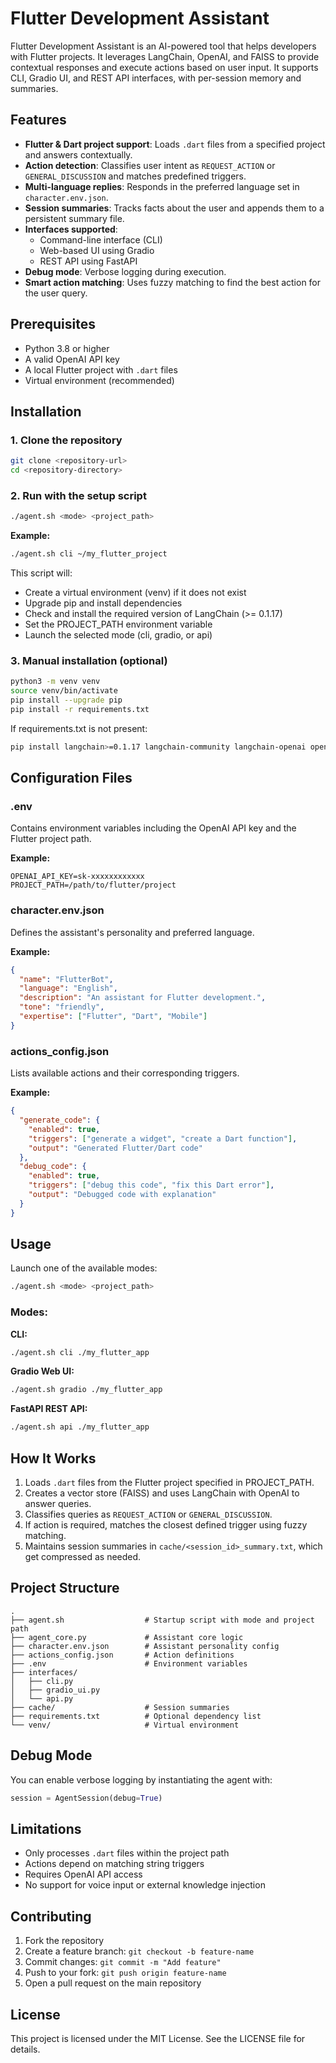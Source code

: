 # Flutter Development Assistant

Flutter Development Assistant is an AI-powered tool that helps developers with Flutter projects. It leverages LangChain, OpenAI, and FAISS to provide contextual responses and execute actions based on user input. It supports CLI, Gradio UI, and REST API interfaces, with per-session memory and summaries.

## Features

- **Flutter & Dart project support**: Loads `.dart` files from a specified project and answers contextually.
- **Action detection**: Classifies user intent as `REQUEST_ACTION` or `GENERAL_DISCUSSION` and matches predefined triggers.
- **Multi-language replies**: Responds in the preferred language set in `character.env.json`.
- **Session summaries**: Tracks facts about the user and appends them to a persistent summary file.
- **Interfaces supported**:
  - Command-line interface (CLI)
  - Web-based UI using Gradio
  - REST API using FastAPI
- **Debug mode**: Verbose logging during execution.
- **Smart action matching**: Uses fuzzy matching to find the best action for the user query.

## Prerequisites

- Python 3.8 or higher
- A valid OpenAI API key
- A local Flutter project with `.dart` files
- Virtual environment (recommended)

## Installation

### 1. Clone the repository

```bash
git clone <repository-url>
cd <repository-directory>
```

### 2. Run with the setup script

```bash
./agent.sh <mode> <project_path>
```

**Example:**

```bash
./agent.sh cli ~/my_flutter_project
```

This script will:
- Create a virtual environment (venv) if it does not exist
- Upgrade pip and install dependencies
- Check and install the required version of LangChain (>= 0.1.17)
- Set the PROJECT_PATH environment variable
- Launch the selected mode (cli, gradio, or api)

### 3. Manual installation (optional)

```bash
python3 -m venv venv
source venv/bin/activate
pip install --upgrade pip
pip install -r requirements.txt
```

If requirements.txt is not present:

```bash
pip install langchain>=0.1.17 langchain-community langchain-openai openai faiss-cpu python-dotenv watchdog colorama jinja2 gradio fastapi uvicorn
```

## Configuration Files

### .env
Contains environment variables including the OpenAI API key and the Flutter project path.

**Example:**

```env
OPENAI_API_KEY=sk-xxxxxxxxxxxx
PROJECT_PATH=/path/to/flutter/project
```

### character.env.json
Defines the assistant's personality and preferred language.

**Example:**

```json
{
  "name": "FlutterBot",
  "language": "English",
  "description": "An assistant for Flutter development.",
  "tone": "friendly",
  "expertise": ["Flutter", "Dart", "Mobile"]
}
```

### actions_config.json
Lists available actions and their corresponding triggers.

**Example:**

```json
{
  "generate_code": {
    "enabled": true,
    "triggers": ["generate a widget", "create a Dart function"],
    "output": "Generated Flutter/Dart code"
  },
  "debug_code": {
    "enabled": true,
    "triggers": ["debug this code", "fix this Dart error"],
    "output": "Debugged code with explanation"
  }
}
```

## Usage

Launch one of the available modes:

```bash
./agent.sh <mode> <project_path>
```

### Modes:

**CLI:**
```bash
./agent.sh cli ./my_flutter_app
```

**Gradio Web UI:**
```bash
./agent.sh gradio ./my_flutter_app
```

**FastAPI REST API:**
```bash
./agent.sh api ./my_flutter_app
```

## How It Works

1. Loads `.dart` files from the Flutter project specified in PROJECT_PATH.
2. Creates a vector store (FAISS) and uses LangChain with OpenAI to answer queries.
3. Classifies queries as `REQUEST_ACTION` or `GENERAL_DISCUSSION`.
4. If action is required, matches the closest defined trigger using fuzzy matching.
5. Maintains session summaries in `cache/<session_id>_summary.txt`, which get compressed as needed.

## Project Structure

```
.
├── agent.sh                  # Startup script with mode and project path
├── agent_core.py             # Assistant core logic
├── character.env.json        # Assistant personality config
├── actions_config.json       # Action definitions
├── .env                      # Environment variables
├── interfaces/
│   ├── cli.py
│   ├── gradio_ui.py
│   └── api.py
├── cache/                    # Session summaries
├── requirements.txt          # Optional dependency list
└── venv/                     # Virtual environment
```

## Debug Mode

You can enable verbose logging by instantiating the agent with:

```python
session = AgentSession(debug=True)
```

## Limitations

- Only processes `.dart` files within the project path
- Actions depend on matching string triggers
- Requires OpenAI API access
- No support for voice input or external knowledge injection

## Contributing

1. Fork the repository
2. Create a feature branch: `git checkout -b feature-name`
3. Commit changes: `git commit -m "Add feature"`
4. Push to your fork: `git push origin feature-name`
5. Open a pull request on the main repository

## License

This project is licensed under the MIT License. See the LICENSE file for details.